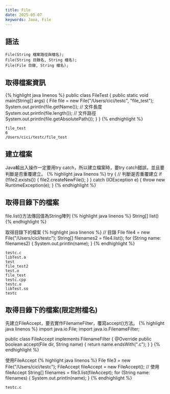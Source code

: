 ```yaml
---
title: File
date: 2025-05-07
keywords: Java, File
---
```

## 語法
```
File(String 檔案路徑與檔名);
File(String 目錄名, String 檔名);
File(File 目錄, String 檔名);
```

## 取得檔案資訊
{% highlight java linenos %}
public class FileTest {
  public static void main(String[] args) {
    File file = new File("/Users/cici/testc", "file_test");
    System.out.println(file.getName());
    // 文件長度
    System.out.println(file.length());
    // 文件路徑
    System.out.println(file.getAbsolutePath());
  }
}
{% endhighlight %}
```
file_test
6
/Users/cici/testc/file_test
```

## 建立檔案
Java輸出入操作一定要用try catch，所以建立檔案時，要try catch錯誤，並且要判斷是否重覆建立。
{% highlight java linenos %}
  try {
    // 判斷是否重覆建立
    if (!file2.exists()) {
      file2.createNewFile();
    }
  } catch (IOException e) {
    throw new RuntimeException(e);
  }
{% endhighlight %}

## 取得目錄下的檔案
file.list()方法傳回值為String陣列
{% highlight java linenos %}
String[] list()
{% endhighlight %}

取得目錄下的檔案
{% highlight java linenos %}
  // 目錄
  File file4 = new File("/Users/cici/testc");
  String[] filenames2 = file4.list();
  for (String name: filenames2) {
    System.out.println(name);
  }
{% endhighlight %}
```
testc.c
libTest.a
test
file_test2
test.o
file_test
testc.cpp
testc.o
libTest.so
testc
````
## 取得目錄下的檔案(限定附檔名)
先建立FileAccept，要去實作FilenameFilter，覆寫accept()方法。
{% highlight java linenos %}
import java.io.File;
import java.io.FilenameFilter;

public class FileAccept implements FilenameFilter {
  @Override
  public boolean accept(File dir, String name) {
    return name.endsWith(".c");
  }
}
{% endhighlight %}

使用FileAccept
{% highlight java linenos %}
  File file3 = new File("/Users/cici/testc");
  FileAccept fileAccept = new FileAccept();
  // 使用fileAccept
  String[] filenames = file3.list(fileAccept);
  for (String name: filenames) {
    System.out.println(name);
  }
{% endhighlight %}
```
testc.c
````




